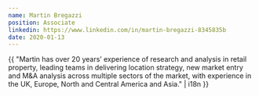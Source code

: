 ```yaml
---
name: Martin Bregazzi
position: Associate
linkedin: https://www.linkedin.com/in/martin-bregazzi-8345835b
date: 2020-01-13
---
```


{{ "Martin has over 20 years’ experience of research and analysis in retail property, leading teams in delivering location strategy, new market entry and M&A analysis across multiple sectors of the market, with experience in the UK, Europe, North and Central America and Asia." | i18n }}

